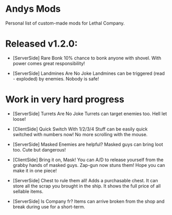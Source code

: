 # Andys Mods
Personal list of custom-made mods for Lethal Company.
# Released v1.2.0:
- [ServerSide] Rare Bonk
10% chance to bonk anyone with shovel. With power comes great responsibility!

- [ServerSide] Landmines Are No Joke
Landmines can be triggered (read - exploded) by enemies. Nobody is safe!

# Work in very hard progress

- [ServerSide] Turrets Are No Joke
Turrets can target enemies too. Hell let loose!

- [ClientSide] Quick Switch With 1/2/3/4
Stuff can be easily quick switched with numbers now! No more scrolling with the mouse.

- [ServerSide] Masked Enemies are helpful?
Masked guys can bring loot too. Cute but dangerous!

- [ClientSide] Bring it on, Mask!
You can A/D to release yourself from the grabby hands of masked guys. Zap-gun now stuns them! Hope you can make it in one piece!

- [ServerSide] Chest to rule them all!
Adds a purchasable chest. It can store all the scrap you brought in the ship. It shows the full price of all sellable items.

- [ServerSide] Is Company fr?
Items can arrive broken from the shop and break during use for a short-term.
